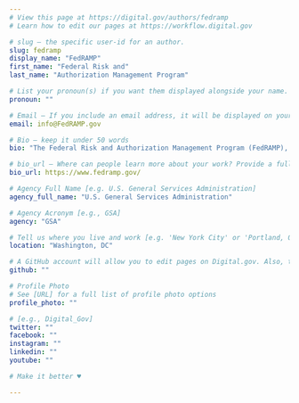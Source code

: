 ```yaml
---
# View this page at https://digital.gov/authors/fedramp
# Learn how to edit our pages at https://workflow.digital.gov

# slug — the specific user-id for an author.
slug: fedramp
display_name: "FedRAMP"
first_name: "Federal Risk and"
last_name: "Authorization Management Program"

# List your pronoun(s) if you want them displayed alongside your name. If blank, we'll use just your name. Learn more http://mypronouns.org
pronoun: ""

# Email — If you include an email address, it will be displayed on your profile page
email: info@FedRAMP.gov

# Bio — keep it under 50 words
bio: "The Federal Risk and Authorization Management Program (FedRAMP), is a government-wide program that provides a standardized approach to security assessment, authorization, and continuous monitoring for cloud products and services. FedRAMP was established in 2011 to provide a cost-effective, risk-based approach for the adoption and use of cloud services by the Federal Government. FedRAMP empowers Agencies to use modern cloud technologies, with emphasis on security and protection of federal information. The governing bodies of FedRAMP include Joint Authorization Board (JAB), Office of Management and Budget (OMB), CIO Council, and the National Institute for Standards and Technology (NIST)."

# bio_url — Where can people learn more about your work? Provide a full URL [e.g. 'https://www.example.gov/']
bio_url: https://www.fedramp.gov/

# Agency Full Name [e.g. U.S. General Services Administration]
agency_full_name: "U.S. General Services Administration"

# Agency Acronym [e.g., GSA]
agency: "GSA"

# Tell us where you live and work [e.g. 'New York City' or 'Portland, OR']
location: "Washington, DC"

# A GitHub account will allow you to edit pages on Digital.gov. Also, the image used in your GitHub account can be used to populate your digital.gov profile photo. Learn more about getting a Github account at [URL]
github: ""

# Profile Photo
# See [URL] for a full list of profile photo options
profile_photo: ""

# [e.g., Digital_Gov]
twitter: ""
facebook: ""
instagram: ""
linkedin: ""
youtube: ""

# Make it better ♥

---
```

